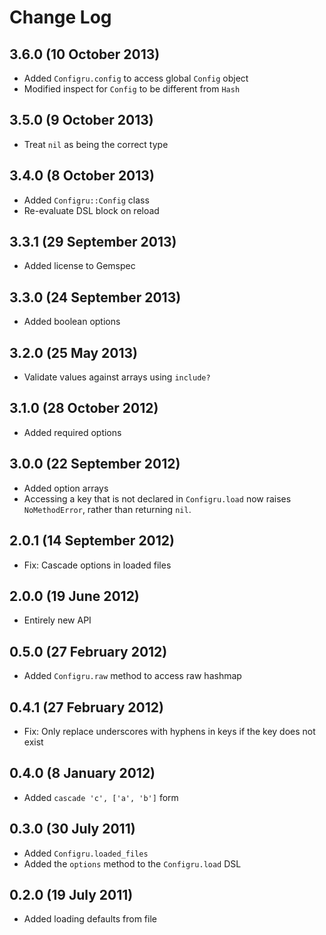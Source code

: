 # Change Log

## 3.6.0 (10 October 2013)

 * Added `Configru.config` to access global `Config` object
 * Modified inspect for `Config` to be different from `Hash`

## 3.5.0 (9 October 2013)

 * Treat `nil` as being the correct type

## 3.4.0 (8 October 2013)

 * Added `Configru::Config` class
 * Re-evaluate DSL block on reload

## 3.3.1 (29 September 2013)

 * Added license to Gemspec

## 3.3.0 (24 September 2013)

 * Added boolean options

## 3.2.0 (25 May 2013)

 * Validate values against arrays using `include?`

## 3.1.0 (28 October 2012)

 * Added required options

## 3.0.0 (22 September 2012)

 * Added option arrays
 * Accessing a key that is not declared in `Configru.load` now raises
   `NoMethodError`, rather than returning `nil`.

## 2.0.1 (14 September 2012)

 * Fix: Cascade options in loaded files

## 2.0.0 (19 June 2012)

 * Entirely new API

## 0.5.0 (27 February 2012)

 * Added `Configru.raw` method to access raw hashmap

## 0.4.1 (27 February 2012)

 * Fix: Only replace underscores with hyphens in keys if the key does not exist

## 0.4.0 (8 January 2012)

 * Added `cascade 'c', ['a', 'b']` form

## 0.3.0 (30 July 2011)

 * Added `Configru.loaded_files`
 * Added the `options` method to the `Configru.load` DSL

## 0.2.0 (19 July 2011)

 * Added loading defaults from file
